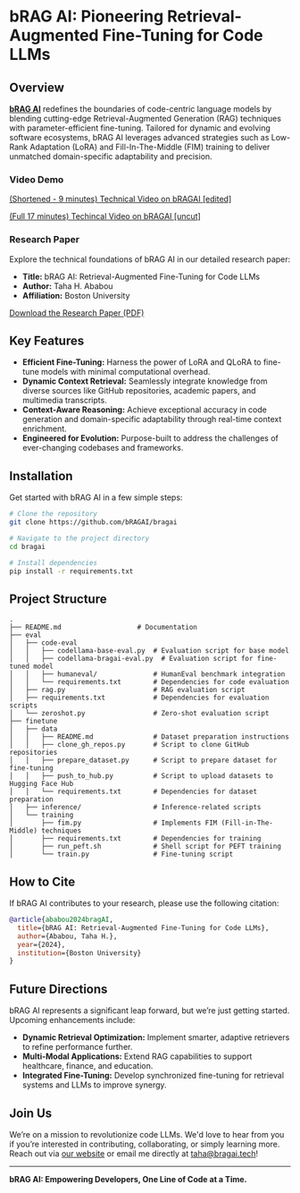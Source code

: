 # bRAG AI: Pioneering Retrieval-Augmented Fine-Tuning for Code LLMs

## Overview

**[bRAG AI](https://bragai.dev)** redefines the boundaries of code-centric language models by blending cutting-edge Retrieval-Augmented Generation (RAG) techniques with parameter-efficient fine-tuning. Tailored for dynamic and evolving software ecosystems, bRAG AI leverages advanced strategies such as Low-Rank Adaptation (LoRA) and Fill-In-The-Middle (FIM) training to deliver unmatched domain-specific adaptability and precision.

### Video Demo

[(Shortened - 9 minutes) Technical Video on bRAGAI [edited]](https://bragai.s3.us-east-1.amazonaws.com/bRAGAI+%5Bedited%5D+Final+Video.m4v)

[(Full 17 minutes) Techincal Video on bRAGAI [uncut]](https://bragai.s3.us-east-1.amazonaws.com/bRAGAI+Final+Video.mp4)

### Research Paper

Explore the technical foundations of bRAG AI in our detailed research paper:

- **Title:** bRAG AI: Retrieval-Augmented Fine-Tuning for Code LLMs
- **Author:** Taha H. Ababou
- **Affiliation:** Boston University

[Download the Research Paper (PDF)](./docs/bRAGAI_Final_Paper.pdf)

## Key Features

- **Efficient Fine-Tuning:** Harness the power of LoRA and QLoRA to fine-tune models with minimal computational overhead.
- **Dynamic Context Retrieval:** Seamlessly integrate knowledge from diverse sources like GitHub repositories, academic papers, and multimedia transcripts.
- **Context-Aware Reasoning:** Achieve exceptional accuracy in code generation and domain-specific adaptability through real-time context enrichment.
- **Engineered for Evolution:** Purpose-built to address the challenges of ever-changing codebases and frameworks.

## Installation

Get started with bRAG AI in a few simple steps:

```bash
# Clone the repository
git clone https://github.com/bRAGAI/bragai

# Navigate to the project directory
cd bragai

# Install dependencies
pip install -r requirements.txt
```

## Project Structure

```
.
├── README.md                   # Documentation
├── eval
│   ├── code-eval
│   │   ├── codellama-base-eval.py  # Evaluation script for base model
│   │   ├── codellama-bragai-eval.py  # Evaluation script for fine-tuned model
│   │   ├── humaneval/              # HumanEval benchmark integration
│   │   └── requirements.txt        # Dependencies for code evaluation
│   ├── rag.py                      # RAG evaluation script
│   ├── requirements.txt            # Dependencies for evaluation scripts
│   └── zeroshot.py                 # Zero-shot evaluation script
├── finetune
│   ├── data
│   │   ├── README.md               # Dataset preparation instructions
│   │   ├── clone_gh_repos.py       # Script to clone GitHub repositories
│   │   ├── prepare_dataset.py      # Script to prepare dataset for fine-tuning
│   │   ├── push_to_hub.py          # Script to upload datasets to Hugging Face Hub
│   │   └── requirements.txt        # Dependencies for dataset preparation
│   ├── inference/                  # Inference-related scripts
│   └── training
│       ├── fim.py                  # Implements FIM (Fill-in-The-Middle) techniques
│       ├── requirements.txt        # Dependencies for training
│       ├── run_peft.sh             # Shell script for PEFT training
│       └── train.py                # Fine-tuning script
```

## How to Cite

If bRAG AI contributes to your research, please use the following citation:

```bibtex
@article{ababou2024bragAI,
  title={bRAG AI: Retrieval-Augmented Fine-Tuning for Code LLMs},
  author={Ababou, Taha H.},
  year={2024},
  institution={Boston University}
}
```

## Future Directions

bRAG AI represents a significant leap forward, but we’re just getting started. Upcoming enhancements include:

- **Dynamic Retrieval Optimization:** Implement smarter, adaptive retrievers to refine performance further.
- **Multi-Modal Applications:** Extend RAG capabilities to support healthcare, finance, and education.
- **Integrated Fine-Tuning:** Develop synchronized fine-tuning for retrieval systems and LLMs to improve synergy.

## Join Us

We’re on a mission to revolutionize code LLMs. We'd love to hear from you if you’re interested in contributing, collaborating, or simply learning more. Reach out via [our website](https://bragai.tech) or email me directly at taha@bragai.tech!

---

**bRAG AI: Empowering Developers, One Line of Code at a Time.**

